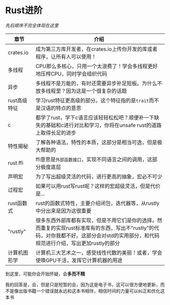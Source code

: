 # Rust进阶


*先后顺序不完全体现在这里*

| 章节 | 介绍 |
| --- | --- |
| crates.io  | 成为第三方库开发者，在crates.io上传你开发的库或者程序，让所有人可以使用！ | 
| 多线程     | CPU那么多核心，只用一个太浪费了！学会多线程更好地压榨CPU，同时学会组织代码 |
| 异步       | 多线程不是万能的，有时还需要异步补足短板。为什么不放多线程里？因为这是一个很复杂的话题|
| rust高级特征   | 学习rust特征更高级的部分。这个特征指的是`trait`而不是汉语的特点的意思 |
| c          | 都学了rust，学下c语言应该轻轻松松吧？顺便补一下缺失的基础和c进行对比和学习，你将在unsafe rust的道路上取得长足的进步 |
| 特性揭秘   | 了解各种语法，特性的本质，这部分是相当可选，但是极大帮助的 |
| rust ffi   | ffi意思是`外部函数接口`，实现不同语言之间的调用，这部分极度底层 | 
| 声明宏     | 为了写出超级灵活的代码，进行更高的抽象，宏必不可少 | 
| 过程宏     | 如果可以用rust写rust呢？这样的宏超级灵活，但是代价是... |
| rust函数式 | rust的函数式特性，主要介绍闭包，迭代器等，从rustly中分出来是因为这很重要 |
| "rustly"   | 很多东西外部库都有实现，但是不用它们是你的选择。然而重复的实现rust标准库有的东西，写出不"rustly"的代码，对你我都不好。这部分会对std的实用部分，和代码规范进行介绍，写出更加rustly的部分 |
| 计算机图形学| 计算机三大艺术之一，感受线性代数的美丽！或者，学会使唤GPU干活，发挥它计算机器的用途 |

到这里，可能你会开始怀疑，会**多而不精**

我的回答是，会，但是只是短暂的会，因为这是电子书，这可以很方便地更新，而不是像出版书籍一个错误就永远和这本书相伴，相信时间的力量可以纠正和优化这本书